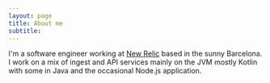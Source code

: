 ```yaml
---
layout: page
title: About me
subtitle: 
---
```


I'm a software engineer working at [New Relic](https://newrelic.com) based in the sunny Barcelona. I work on a mix of ingest and API services mainly on the JVM mostly Kotlin with some in Java and the occasional Node.js application.




